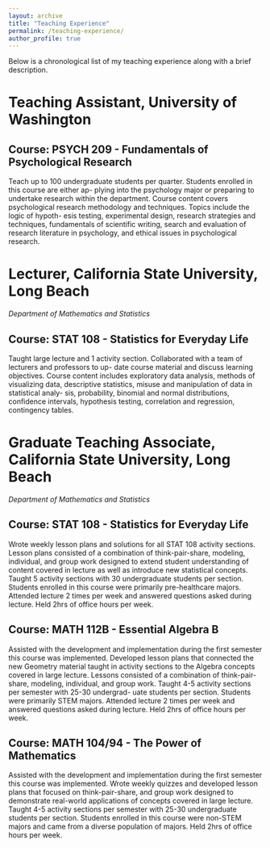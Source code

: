 ```yaml
---
layout: archive
title: "Teaching Experience"
permalink: /teaching-experience/
author_profile: true
---
```


Below is a chronological list of my teaching experience along with a brief description.


# Teaching Assistant, University of Washington

## Course: PSYCH 209 - Fundamentals of Psychological Research

Teach up to 100 undergraduate students per quarter. Students enrolled in this course are either ap- plying into the psychology major or preparing to undertake research within the department. Course content covers psychological research methodology and techniques. Topics include the logic of hypoth- esis testing, experimental design, research strategies and techniques, fundamentals of scientific writing, search and evaluation of research literature in psychology, and ethical issues in psychological research.

# Lecturer, California State University, Long Beach
*Department of Mathematics and Statistics*

## Course: STAT 108 - Statistics for Everyday Life

Taught large lecture and 1 activity section. Collaborated with a team of lecturers and professors to up- date course material and discuss learning objectives. Course content includes exploratory data analysis, methods of visualizing data, descriptive statistics, misuse and manipulation of data in statistical analy- sis, probability, binomial and normal distributions, confidence intervals, hypothesis testing, correlation and regression, contingency tables.

# Graduate Teaching Associate, California State University, Long Beach
*Department of Mathematics and Statistics*

## Course: STAT 108 - Statistics for Everyday Life
Wrote weekly lesson plans and solutions for all STAT 108 activity sections. Lesson plans consisted of a combination of think-pair-share, modeling, individual, and group work designed to extend student understanding of content covered in lecture as well as introduce new statistical concepts. Taught 5 activity sections with 30 undergraduate students per section. Students enrolled in this course were primarily pre-healthcare majors. Attended lecture 2 times per week and answered questions asked during lecture. Held 2hrs of office hours per week.

## Course: MATH 112B - Essential Algebra B

Assisted with the development and implementation during the first semester this course was implemented. Developed lesson plans that connected the new Geometry material taught in activity sections to the Algebra concepts covered in large lecture. Lessons consisted of a combination of think-pair-share, modeling, individual, and group work. Taught 4-5 activity sections per semester with 25-30 undergrad- uate students per section. Students were primarily STEM majors. Attended lecture 2 times per week and answered questions asked during lecture. Held 2hrs of office hours per week.

## Course: MATH 104/94 - The Power of Mathematics

Assisted with the development and implementation during the first semester this course was implemented. Wrote weekly quizzes and developed lesson plans that focused on think-pair-share, and group work designed to demonstrate real-world applications of concepts covered in large lecture. Taught 4-5 activity sections per semester with 25-30 undergraduate students per section. Students enrolled in this course were non-STEM majors and came from a diverse population of majors. Held 2hrs of office hours per week.